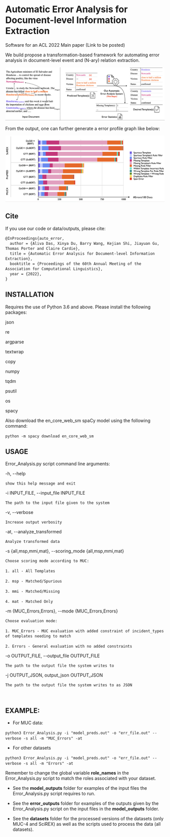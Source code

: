 # Automatic Error Analysis for Document-level Information Extraction

Software for an ACL 2022 Main paper (Link to be posted) 

We build propose a transformation-based framework for automating error analysis in document-level event and (N-ary) relation extraction. 

![Our workflow](./image/image0.png?raw=true)

From the output, one can further generate a error profile graph like below:

![figure](./image/image1.png?raw=true)

## Cite

If you use our code or data/outputs, please cite:

	@InProceedings{auto_error,
	  author = {Aliva Das, Xinya Du, Barry Wang, Kejian Shi, Jiayuan Gu, Thomas Porter and Claire Cardie},
	  title = {Automatic Error Analysis for Document-level Information Extraction},
	  booktitle = {Proceedings of the 60th Annual Meeting of the Association for Computational Linguistics},
	  year = {2022},
	}

## INSTALLATION

Requires the use of Python 3.6 and above. Please install the following packages:

json

re

argparse

textwrap

copy

numpy

tqdm

psutil

os

spacy

Also download the en_core_web_sm spaCy model using the following command: 

``python -m spacy download en_core_web_sm``


## USAGE 

Error_Analysis.py script command line arguments:

  -h, --help            

    show this help message and exit

  -i INPUT_FILE, --input_file INPUT_FILE            

    The path to the input file given to the system

  -v, --verbose         

    Increase output verbosity

  -at, --analyze_transformed            

    Analyze transformed data

  -s {all,msp,mmi,mat}, --scoring_mode {all,msp,mmi,mat}

    Choose scoring mode according to MUC:
    
    1. all - All Templates
    
    2. msp - Matched/Spurious
    
    3. mmi - Matched/Missing
    
    4. mat - Matched Only

  -m {MUC_Errors,Errors}, --mode {MUC_Errors,Errors}

    Choose evaluation mode:
    
    1. MUC_Errors - MUC evaluation with added constraint of incident_types of templates needing to match
    
    2. Errors - General evaluation with no added constraints

  -o OUTPUT_FILE, --output_file OUTPUT_FILE            

    The path to the output file the system writes to

  -j OUTPUT_JSON, output_json OUTPUT_JSON     

    The path to the output file the system writes to as JSON


​                        
## EXAMPLE:

- For MUC data:

``python3 Error_Analysis.py -i "model_preds.out" -o "err_file.out" --verbose -s all -m "MUC_Errors" -at``

- For other datasets

``python3 Error_Analysis.py -i "model_preds.out" -o "err_file.out" --verbose -s all -m "Errors" -at``

Remember to change the global variable **role_names** in the Error_Analysis.py script to match the roles associated with your dataset.

- See the **model_outputs** folder for examples of the input files the Error_Analysis.py script requires to run.

- See the **error_outputs** folder for examples of the outputs given by the Error_Analysis.py script on the input files in the **model_outputs** folder.

- See the **datasets** folder for the processed versions of the datasets (only MUC-4 and SciREX) as well as the scripts used to process the data (all datasets).


